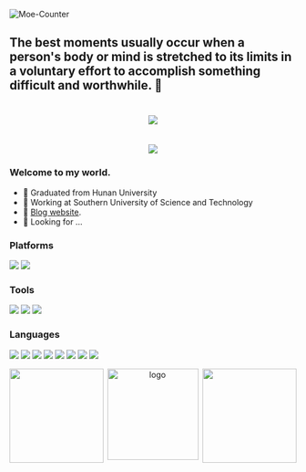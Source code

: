 ![Moe-Counter](https://count.getloli.com/get/@dominique-yiu?theme=rule34)
## The best moments usually occur when a person's body or mind is stretched to its limits in a voluntary effort to accomplish something difficult and worthwhile. 👋

<!--
**Dominique-Yiu/Dominique-Yiu** is a ✨ _special_ ✨ repository because its `README.md` (this file) appears on your GitHub profile.

Here are some ideas to get you started:

- 🔭 I’m currently working on ...
- 🌱 I’m currently learning ...
- 👯 I’m looking to collaborate on ...
- 🤔 I’m looking for help with ...
- 💬 Ask me about ...
- 📫 How to reach me: ...
- 😄 Pronouns: ...
- ⚡ Fun fact: ...
  -->

<h1 align="center">
  <a href="https://dominique-yiu.netlify.app/">
    <img src="https://readme-typing-svg.herokuapp.com/?lines=console.log(%22Hello%2C%20World!%22);Create Best Version of Yourself！&center=true&size=27">
  </a>
</h1>

<br>

<div align="center"><img src="https://cdn.jsdelivr.net/gh/JanYork/JanYork/contribution-snake/github-contribution-grid-snake.svg" /></div>

### Welcome to my world.

- 🔭 Graduated from Hunan University
- 💬 Working at Southern University of Science and Technology
- 🌱 [Blog website](https://dominique-yiu.github.io/).
- 🤔 Looking for ...
### Platforms

[![](https://img.shields.io/badge/Windows-11-4e9eee?style=flat-square&logo=windows&logoColor=ffffff)]()
[![](https://img.shields.io/badge/Linux-20.04-red?style=flat-square&logo=linux&logoColor=ffffff)]()

### Tools

[![](https://img.shields.io/badge/VsCode-Editor-007ACC?style=flat-square&logo=Visual%20Studio%20Code&labelColor=ffffff&logoColor=007ACC)](https://code.visualstudio.com/)
[![](https://img.shields.io/badge/IDEA-Java-fd6430?style=flat-square&logo=IntelliJ%20IDEA&labelColor=ffffff&logoColor=000000)](https://www.jetbrains.com/zh-cn/idea/)
[![](https://img.shields.io/badge/PyCharm-Python-21d789?style=flat-square&logo=PyCharm&labelColor=ffffff&logoColor=000000)](https://www.jetbrains.com/zh-cn/pyCharm/)

### Languages

[![](https://img.shields.io/badge/Python-3.11-326c9c?logo=Python&logoColor=326c9c)](https://www.python.org/)
[![](https://img.shields.io/badge/-HTML5-E34F26?style=flat-square&logo=html5&logoColor=white)](https://html.spec.whatwg.org/)
[![](https://img.shields.io/badge/-CSS3-1572B6?style=flat-square&logo=css3&logoColor=white)](https://www.w3.org/Style/CSS/)
[![](https://img.shields.io/badge/-JavaScript-f7e018?style=flat-square&logo=javascript&logoColor=white)](https://www.ecma-international.org/)
[![](https://img.shields.io/badge/-Git-f05032?style=flat-square&logo=git&logoColor=white)](https://git-scm.com/)
[![](https://img.shields.io/badge/-MySQL-4479a1?style=flat-square&logo=mysql&logoColor=white)](https://www.mysql.com/)
[![](https://img.shields.io/badge/Java-8-e0161a?logo=Java&logoColor=e0161a)](https://www.oracle.com/cn/)
[![](https://img.shields.io/badge/-Docker-2496ED?style=flat-square&logo=docker&logoColor=ffffff)](https://www.docker.com/)

<div align="center">
    <img height="165" align="left" src="https://github-readme-stats.vercel.app/api?username=Dominique-Yiu&theme=tokyonight&show_icons=true" />
    <img height="165" align="right" src="https://github-readme-stats.vercel.app/api/top-langs/?username=Dominique-Yiu&theme=tokyonight&langs_count=4&layout=compact&show_icons=true" />
</div>

<div align="center"><img src="https://github-profile-trophy.vercel.app/?username=Dominique-Yiu&show_icons=true&theme=tokyonight&column=8" alt="logo" height="160" align="center" style="margin: auto; margin-bottom: 20px;" /></div>
